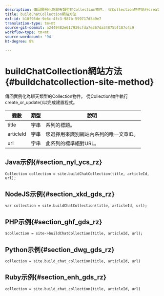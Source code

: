 ```yaml
---
description: 傳回實例化為聊天類型的Collection物件。 從Collection物件執行create_or_update()以完成建置程式。
title: buildChatCollection網站方法
exl-id: b10f95de-9e6c-4fc3-987b-599717d5a9e7
translation-type: tm+mt
source-git-commit: a2449482e617939cfda7e367da34875bf187c4c9
workflow-type: tm+mt
source-wordcount: '94'
ht-degree: 8%

---
```


# buildChatCollection網站方法{#buildchatcollection-site-method}

傳回實例化為聊天類型的Collection物件。 從Collection物件執行create_or_update()以完成建置程式。

| 變數 | 類型 | 說明 |
|--- |--- |--- |
| title | 字串 | 系列的標題。 |
| articleId | 字串 | 您選擇用來識別網站內系列的唯一文章ID。 |
| url | 字串 | 此系列的標準絕對URL。 |

## Java示例{#section_nyl_ycs_rz}

```
Collection collection = site.buildChatCollection(title, articleId, url); 
```

## NodeJS示例{#section_xkd_gds_rz}

```
var collection = site.buildChatCollection(title, articleId, url); 
```

## PHP示例{#section_ghf_gds_rz}

```
$collection = site->buildChatCollection(title, articleId, url); 
```

## Python示例{#section_dwg_gds_rz}

```
collection = site.build_chat_collection(title, articleId, url) 
```

## Ruby示例{#section_enh_gds_rz}

```
collection = site.build_chat_collection(title, articleId, url)
```
